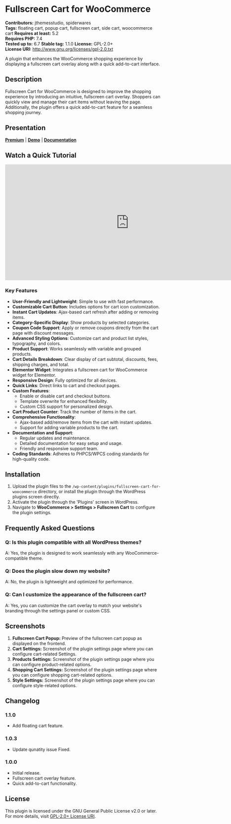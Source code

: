 # Fullscreen Cart for WooCommerce

**Contributors:** jthemesstudio, spiderwares  
**Tags:** floating cart, popup cart, fullscreen cart, side cart, woocommerce cart
**Requires at least:** 5.2  
**Requires PHP:** 7.4  
**Tested up to:** 6.7 
**Stable tag:** 1.1.0
**License:** GPL-2.0+  
**License URI:** http://www.gnu.org/licenses/gpl-2.0.txt  

A plugin that enhances the WooCommerce shopping experience by displaying a fullscreen cart overlay along with a quick add-to-cart interface.

## Description

Fullscreen Cart for WooCommerce is designed to improve the shopping experience by introducing an intuitive, fullscreen cart overlay. Shoppers can quickly view and manage their cart items without leaving the page. Additionally, the plugin offers a quick add-to-cart feature for a seamless shopping journey.

## Presentation  

[**Premium**](https://codecanyon.net/item/full-screen-interactive-cart-for-woocommerce/56536285) |  [**Demo**](https://wpplugins.jthemes.net/) |   [**Documentation**](https://wpplugins.jthemes.net/fswc/docs/)

## Watch a Quick Tutorial
<iframe width="800" height="375" src="https://www.youtube.com/embed/336IH2w8waI" frameborder="0" allow="accelerometer; autoplay; encrypted-media; gyroscope; picture-in-picture" allowfullscreen></iframe>

### Key Features

- **User-Friendly and Lightweight**: Simple to use with fast performance.  
- **Customizable Cart Button**: Includes options for cart icon customization.  
- **Instant Cart Updates**: Ajax-based cart refresh after adding or removing items.  
- **Category-Specific Display**: Show products by selected categories.  
- **Coupon Code Support**: Apply or remove coupons directly from the cart page with discount messages.  
- **Advanced Styling Options**: Customize cart and product list styles, typography, and colors.  
- **Product Support**: Works seamlessly with variable and grouped products.  
- **Cart Details Breakdown**: Clear display of cart subtotal, discounts, fees, shipping charges, and total.  
- **Elementor Widget**: Integrates a fullscreen cart for WooCommerce widget for Elementor.  
- **Responsive Design**: Fully optimized for all devices.  
- **Quick Links**: Direct links to cart and checkout pages.  
- **Custom Features**:
  - Enable or disable cart and checkout buttons.  
  - Template overwrite for enhanced flexibility.  
  - Custom CSS support for personalized design.  
- **Cart Product Counter**: Track the number of items in the cart.  
- **Comprehensive Functionality**:
  - Ajax-based add/remove items from the cart with instant updates.  
  - Support for adding variable products to the cart.  
- **Documentation and Support**:
  - Regular updates and maintenance.  
  - Detailed documentation for easy setup and usage.  
  - Friendly and responsive support team.  
- **Coding Standards**: Adheres to PHPCS/WPCS coding standards for high-quality code.

## Installation

1. Upload the plugin files to the `/wp-content/plugins/fullscreen-cart-for-woocommerce` directory, or install the plugin through the WordPress plugins screen directly.
2. Activate the plugin through the 'Plugins' screen in WordPress.
3. Navigate to **WooCommerce > Settings > Fullscreen Cart** to configure the plugin settings.

## Frequently Asked Questions

### Q: Is this plugin compatible with all WordPress themes?  
A: Yes, the plugin is designed to work seamlessly with any WooCommerce-compatible theme.

### Q: Does the plugin slow down my website?  
A: No, the plugin is lightweight and optimized for performance.

### Q: Can I customize the appearance of the fullscreen cart?  
A: Yes, you can customize the cart overlay to match your website's branding through the settings panel or custom CSS.

## Screenshots

1. **Fullscreen Cart Popup:** Preview of the fullscreen cart popup as displayed on the frontend.
2. **Cart Settings:** Screenshot of the plugin settings page where you can configure cart-related Settings.
3. **Products Settings:** Screenshot of the plugin settings page where you can configure product-related options.
4. **Shopping Cart Settings:** Screenshot of the plugin settings page where you can configure shopping cart-related options.
5. **Style Settings:** Screenshot of the plugin settings page where you can configure style-related options.


## Changelog

### 1.1.0
- Add floating cart feature.

### 1.0.3
- Update qunatity issue Fixed.

### 1.0.0
- Initial release.
- Fullscreen cart overlay feature.
- Quick add-to-cart functionality.

## License

This plugin is licensed under the GNU General Public License v2.0 or later. For more details, visit [GPL-2.0+ License URI](http://www.gnu.org/licenses/gpl-2.0.txt).
